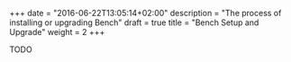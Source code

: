 +++
date = "2016-06-22T13:05:14+02:00"
description = "The process of installing or upgrading Bench"
draft = true
title = "Bench Setup and Upgrade"
weight = 2
+++

TODO
